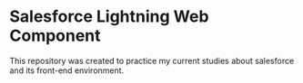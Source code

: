 # Salesforce Lightning Web Component

This repository was created to practice my current studies about salesforce and its front-end environment.
